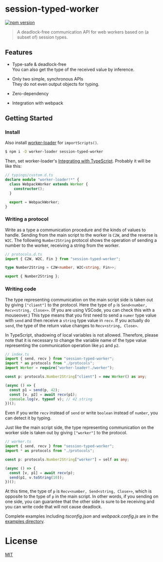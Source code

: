 # session-typed-worker

[![npm version](https://badge.fury.io/js/session-typed-worker.svg)](https://badge.fury.io/js/session-typed-worker)

> A deadlock-free communication API for web workers based on (a subset of) session types.

## Features

- Type-safe & deadlock-free  
  You can also get the type of the received value by inference.

- Only two simple, synchronous APIs  
  They do not even output objects for typing.
- Zero-dependency
- Integration with webpack

## Getting Started

### Install

Also install [worker-loader](https://github.com/webpack-contrib/worker-loader) for `importScripts()`.

```sh
$ npm i -D worker-loader session-typed-worker
```

Then, set worker-loader's [Integrating with TypeScript](https://github.com/webpack-contrib/worker-loader/blob/master/README.md#integrating-with-typescript).
Probably it will be like this:

```ts
// typings/custom.d.ts
declare module "worker-loader!*" {
  class WebpackWorker extends Worker {
    constructor();
  }

  export = WebpackWorker;
}
```

### Writing a protocol

Write as a type a communication procedure and the kinds of values ​​to handle.
Sending from the main script to the worker is `C2W`, and the reverse is `W2C`.
The following `Number2String` protocol shows the operation of sending a number to the worker, receiving a string from the worker.

```ts
// protocols.d.ts
import { C2W, W2C, Fin } from "session-typed-worker";

type Number2String = C2W<number, W2C<string, Fin>>;

export { Number2String };
```

### Writing code

The type representing communication on the main script side is taken out by giving `["client"]` to the protocol.
Here the type of `p` is `Send<number, Recv<string, Close>>`.
(If you are using VSCode, you can check this with a mouseover.)
This type means that you first need to send a `numer` type value with `send` and then receive a `string` type value in `recv`.
If you actually do `send`, the type of the return value changes to `Recv<string, Close>`.

In TypeScript, shadowing of local variables is not allowed.
Therefore, please note that it is necessary to change the variable name of the type value representing the communication operation like `p1` and `p2`.

```ts
// index.ts
import { send, recv } from "session-typed-worker";
import * as protocols from "./protocols";
import Worker = require("worker-loader!./worker");

const p: protocols.Number2String["client"] = new Worker() as any;

(async () => {
  const p1 = send(p, 42);
  const [v, p2] = await recv(p1);
  console.log(v, typeof v); // 42 string
})();
```

Even if you write `recv` instead of `send` or write `boolean` instead of `number`, you can detect it by typing.

Just like the main script side, the type representing communication on the worker side is taken out by giving `["worker"]` to the protocol.

```ts
// worker.ts
import { send, recv } from "session-typed-worker";
import * as protocols from "./protocols";

const p: protocols.Number2String["worker"] = self as any;

(async () => {
  const [v, p1] = await recv(p);
  send(p1, v.toString(10));
})();
```

At this time, the type of `p` is `Recv<number, Send<string, Close>>`, which is opposite to the type of `p` in the main script.
In other words, if you sending on one side, you can guarantee that the other side is sure to be receiving and you can write code that will not cause deadlock.

Complete examples including _tsconfig.json_ and _webpack.config.js_ are in the [examples directory](examples/).

# License

[MIT](LICENSE)
